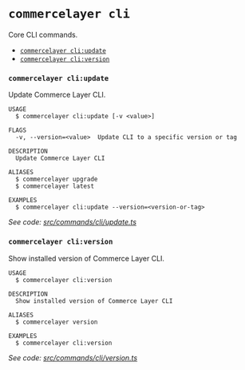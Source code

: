 # `commercelayer cli`

Core CLI commands.

* [`commercelayer cli:update`](#commercelayer-cliupdate)
* [`commercelayer cli:version`](#commercelayer-cliversion)

### `commercelayer cli:update`

Update Commerce Layer CLI.

```sh-session
USAGE
  $ commercelayer cli:update [-v <value>]

FLAGS
  -v, --version=<value>  Update CLI to a specific version or tag

DESCRIPTION
  Update Commerce Layer CLI

ALIASES
  $ commercelayer upgrade
  $ commercelayer latest

EXAMPLES
  $ commercelayer cli:update --version=<version-or-tag>
```

_See code: [src/commands/cli/update.ts](https://github.com/commercelayer/commercelayer-cli/blob/main/src/commands/cli/update.ts)_

### `commercelayer cli:version`

Show installed version of Commerce Layer CLI.

```sh-session
USAGE
  $ commercelayer cli:version

DESCRIPTION
  Show installed version of Commerce Layer CLI

ALIASES
  $ commercelayer version

EXAMPLES
  $ commercelayer cli:version
```

_See code: [src/commands/cli/version.ts](https://github.com/commercelayer/commercelayer-cli/blob/main/src/commands/cli/version.ts)_
